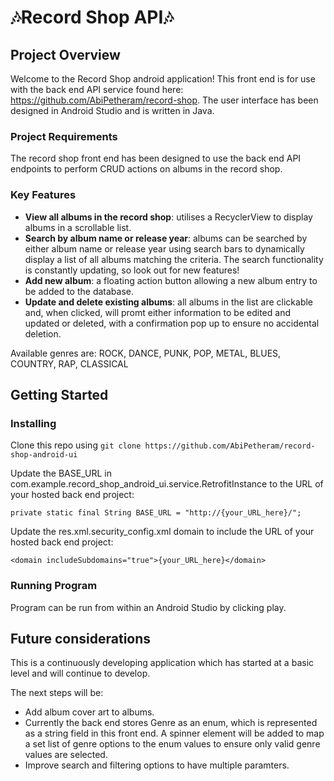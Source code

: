 # :notes:Record Shop API:notes:
## Project Overview

Welcome to the Record Shop android application! This front end is for use with the back end API service found here: https://github.com/AbiPetheram/record-shop. The user interface has been designed in Android Studio and is written in Java. 

### Project Requirements

The record shop front end has been designed to use the back end API endpoints to perform CRUD actions on albums in the record shop.

### Key Features

* **View all albums in the record shop**: utilises a RecyclerView to display albums in a scrollable list.
* **Search by album name or release year**: albums can be searched by either album name or release year using search bars to dynamically display a list of all albums matching the criteria. The search functionality is constantly updating, so look out for new features!
* **Add new album**: a floating action button allowing a new album entry to be added to the database.
* **Update and delete existing albums**: all albums in the list are clickable and, when clicked, will promt either information to be edited and updated or deleted, with a confirmation pop up to ensure no accidental deletion. 

Available genres are:
ROCK, DANCE, PUNK, POP, METAL, BLUES, COUNTRY, RAP, CLASSICAL

## Getting Started

### Installing

Clone this repo using `git clone https://github.com/AbiPetheram/record-shop-android-ui`

Update the BASE_URL in com.example.record_shop_android_ui.service.RetrofitInstance to the URL of your hosted back end project:

`private static final String BASE_URL = "http://{your_URL_here}/";`

Update the res.xml.security_config.xml domain to include the URL of your hosted back end project:

`<domain includeSubdomains="true">{your_URL_here}</domain>`


### Running Program

Program can be run from within an Android Studio by clicking play.

## Future considerations

This is a continuously developing application which has started at a basic level and will continue to develop.

The next steps will be:

* Add album cover art to albums.
* Currently the back end stores Genre as an enum, which is represented as a string field in this front end. A spinner element will be added to map a set list of genre options to the enum values to ensure only valid genre values are selected.
* Improve search and filtering options to have multiple paramters.

